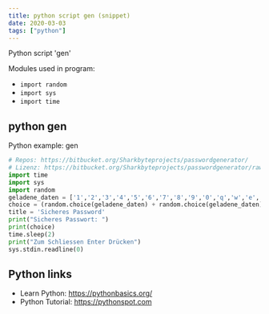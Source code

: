 ```yaml
---
title: python script gen (snippet)
date: 2020-03-03
tags: ["python"]
---
```

Python script 'gen'


Modules used in program: 
* `import random`
* `import sys `
* `import time `

## python gen

Python example: gen

```python
# Repos: https://bitbucket.org/Sharkbyteprojects/passwordgenerator/
# Lizenz: https://bitbucket.org/Sharkbyteprojects/passwordgenerator/raw/6eb05bf88a03b5856fc7764470e4ff693c37f8a5/LICENSE
import time 
import sys 
import random
geladene_daten = ['1','2','3','4','5','6','7','8','9','0','q','w','e','r','t','z','u','i','o','p','a','s','d','f','g','h','j','k','l','y','x','c','v','b','n','m','.',',',';',':','_','-','@','!','"','§','%','&','/','(',')','=','?','#','*','+','~','Q','W','E','R','T','Z','U','I','O','P','A','S','D','F','G','H','J','K','L','Y','X','C','V','B','N','M','<','>','|','°']
choice = (random.choice(geladene_daten) + random.choice(geladene_daten) + random.choice(geladene_daten) + random.choice(geladene_daten)+ random.choice(geladene_daten)+ random.choice(geladene_daten)+ random.choice(geladene_daten)+ random.choice(geladene_daten)+ random.choice(geladene_daten)+ random.choice(geladene_daten)+ random.choice(geladene_daten)+ random.choice(geladene_daten)+ random.choice(geladene_daten)+ random.choice(geladene_daten)+ random.choice(geladene_daten)+ random.choice(geladene_daten)+ random.choice(geladene_daten)+ random.choice(geladene_daten))
title = 'Sicheres Password'
print("Sicheres Passwort: ")
print(choice)
time.sleep(2)
print("Zum Schliessen Enter Drücken")
sys.stdin.readline(0)


```

## Python links

- Learn Python: https://pythonbasics.org/
- Python Tutorial: https://pythonspot.com
